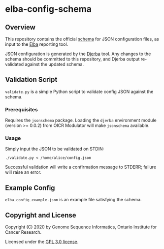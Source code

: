 # elba-config-schema

## Overview

This repository contains the official [schema](https://json-schema.org) for JSON configuration files, as input to the [Elba](https://github.com/oicr-gsi/Elba) reporting tool.

JSON configuration is generated by the [Djerba](https://github.com/oicr-gsi/djerba) tool. Any changes to the schema should be committed to this repository, and Djerba output re-validated against the updated schema.

## Validation Script

`validate.py` is a simple Python script to validate config JSON against the schema.

### Prerequisites

Requires the `jsonschema` package. Loading the `djerba` environment module (version >= 0.0.2) from OICR Modulator will make `jsonschema` available.

### Usage

Simply input the JSON to be validated on STDIN:

`./validate.py < /home/alice/config.json`

Successful validation will write a confirmation message to STDERR; failure will raise an error.

## Example Config

`elba_config_example.json` is an example file satisfying the schema.

## Copyright and License

Copyright (C) 2020 by Genome Sequence Informatics, Ontario Institute for Cancer Research.

Licensed under the [GPL 3.0 license](https://www.gnu.org/licenses/gpl-3.0.en.html).
